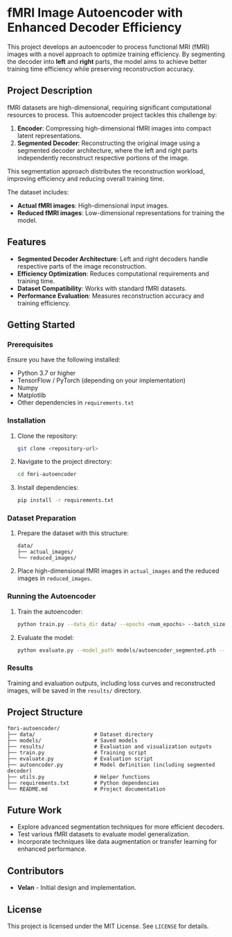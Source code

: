 # fMRI Image Autoencoder with Enhanced Decoder Efficiency

This project develops an autoencoder to process functional MRI (fMRI) images with a novel approach to optimize training efficiency. By segmenting the decoder into **left** and **right** parts, the model aims to achieve better training time efficiency while preserving reconstruction accuracy.

## Project Description

fMRI datasets are high-dimensional, requiring significant computational resources to process. This autoencoder project tackles this challenge by:

1. **Encoder**: Compressing high-dimensional fMRI images into compact latent representations.
2. **Segmented Decoder**: Reconstructing the original image using a segmented decoder architecture, where the left and right parts independently reconstruct respective portions of the image.

This segmentation approach distributes the reconstruction workload, improving efficiency and reducing overall training time.

The dataset includes:
- **Actual fMRI images**: High-dimensional input images.
- **Reduced fMRI images**: Low-dimensional representations for training the model.

## Features

- **Segmented Decoder Architecture**: Left and right decoders handle respective parts of the image reconstruction.
- **Efficiency Optimization**: Reduces computational requirements and training time.
- **Dataset Compatibility**: Works with standard fMRI datasets.
- **Performance Evaluation**: Measures reconstruction accuracy and training efficiency.

## Getting Started

### Prerequisites

Ensure you have the following installed:
- Python 3.7 or higher
- TensorFlow / PyTorch (depending on your implementation)
- Numpy
- Matplotlib
- Other dependencies in `requirements.txt`

### Installation

1. Clone the repository:
   ```bash
   git clone <repository-url>
   ```
2. Navigate to the project directory:
   ```bash
   cd fmri-autoencoder
   ```
3. Install dependencies:
   ```bash
   pip install -r requirements.txt
   ```

### Dataset Preparation

1. Prepare the dataset with this structure:
   ```
   data/
   ├── actual_images/
   └── reduced_images/
   ```
2. Place high-dimensional fMRI images in `actual_images` and the reduced images in `reduced_images`.

### Running the Autoencoder

1. Train the autoencoder:
   ```bash
   python train.py --data_dir data/ --epochs <num_epochs> --batch_size <batch_size>
   ```
2. Evaluate the model:
   ```bash
   python evaluate.py --model_path models/autoencoder_segmented.pth --data_dir data/
   ```

### Results

Training and evaluation outputs, including loss curves and reconstructed images, will be saved in the `results/` directory.

## Project Structure

```
fmri-autoencoder/
├── data/                   # Dataset directory
├── models/                 # Saved models
├── results/                # Evaluation and visualization outputs
├── train.py                # Training script
├── evaluate.py             # Evaluation script
├── autoencoder.py          # Model definition (including segmented decoder)
├── utils.py                # Helper functions
├── requirements.txt        # Python dependencies
└── README.md               # Project documentation
```

## Future Work

- Explore advanced segmentation techniques for more efficient decoders.
- Test various fMRI datasets to evaluate model generalization.
- Incorporate techniques like data augmentation or transfer learning for enhanced performance.

## Contributors

- **Velan** - Initial design and implementation.

## License

This project is licensed under the MIT License. See `LICENSE` for details.
